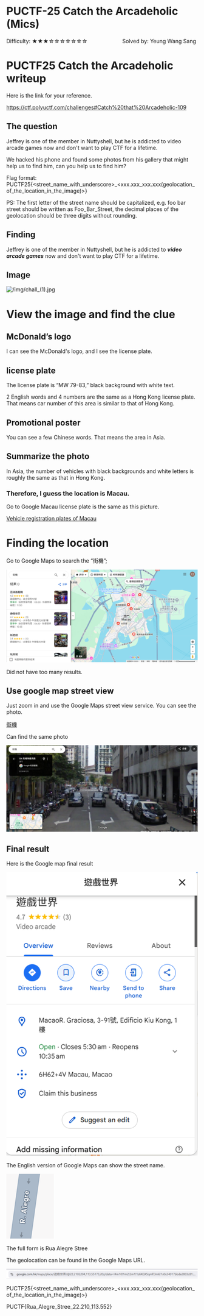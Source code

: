 # PUCTF-25 Catch the Arcadeholic (Mics)
Difficulty: ★★★☆☆☆☆☆☆☆        Solved by: Yeung Wang Sang

# PUCTF25 Catch the Arcadeholic writeup

Here is the link for your reference. 

https://ctf.polyuctf.com/challenges#Catch%20that%20Arcadeholic-109

## The question

Jeffrey is one of the member in Nuttyshell, but he is addicted to video arcade games now and don't want to play CTF for a lifetime.

We hacked his phone and found some photos from his gallery that might help us to find him, can you help us to find him?

Flag format: PUCTF25{<street_name_with_underscore>_<xxx.xxx_xxx.xxx(geolocation_of_the_location_in_the_image)>}

PS: The first letter of the street name should be capitalized, e.g. foo bar street should be written as Foo_Bar_Street, the decimal places of the geolocation should be three digits without rounding.

## Finding

Jeffrey is one of the member in Nuttyshell, but he is addicted to ***video arcade games*** now and don't want to play CTF for a lifetime.

## Image

![/img/chall_(1).jpg](/img/chall_(1).jpg)

# View the image and find the clue

## McDonald’s logo

I can see the McDonald's logo, and I see the license plate. 

## license plate

The license plate is “MW 79-83,” black background with white text.  

2 English words and 4 numbers are the same as a Hong Kong license plate. That means car number of this area is similar to that of Hong Kong. 

## Promotional poster

You can see a few Chinese words. That means the area in Asia. 

## Summarize the photo

In Asia, the number of vehicles with black backgrounds and white letters is roughly the same as that in Hong Kong. 

### Therefore, I guess the location is Macau.

Go to Google Macau license plate is the same as this picture. 

[Vehicle registration plates of Macau](https://www.google.com/url?sa=i&url=https%3A%2F%2Fen.wikipedia.org%2Fwiki%2FVehicle_registration_plates_of_Macau&psig=AOvVaw19TEPqLa5Msm23azEaiNXX&ust=1745685405558000&source=images&cd=vfe&opi=89978449&ved=0CBUQjRxqFwoTCPDa4I3P84wDFQAAAAAdAAAAABAE)

# Finding the location

Go to Google Maps to search the “街機”; 

[](https://www.notion.so)

![/img/image.png](/img/image.png)

Did not have too many results. 

## Use google map street view

Just zoom in and use the Google Maps street view service. You can see the photo. 

[街機](https://maps.app.goo.gl/f74doNKTsHtfLew36)

Can find the same photo 

[](https://www.notion.so)

![/img/image%201.png](/img/image%201.png)

## Final result

Here is the Google map final result 

![/img/image%202.png](/img/image%202.png)

The English version of Google Maps can show the street name. 

![/img/image%203.png](/img/image%203.png)

The full form is Rua Alegre Stree 

The geolocation can be found in the Google Maps URL. 

![/img/image%204.png](/img/image%204.png)

PUCTF25{<street_name_with_underscore>_<xxx.xxx_xxx.xxx(geolocation_of_the_location_in_the_image)>}

PUCTF{Rua_Alegre_Stree_22.210_113.552}